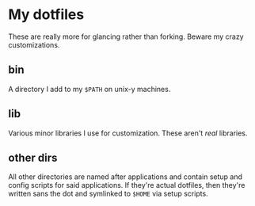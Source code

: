 My dotfiles
===========
These are really more for glancing rather than forking. Beware
my crazy customizations.


bin
---
A directory I add to my `$PATH` on unix-y machines.


lib
---
Various minor libraries I use for customization. These aren't
_real_ libraries.


other dirs
----------
All other directories are named after applications and contain
setup and config scripts for said applications. If they're
actual dotfiles, then they're written sans the dot and symlinked
to `$HOME` via setup scripts.




<!--
 vim: tw=64
-->
